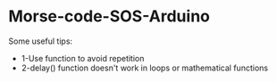 # Morse-code-SOS-Arduino
 Some useful tips:
* 1-Use function to avoid repetition
* 2-delay() function doesn't work in loops or mathematical functions
